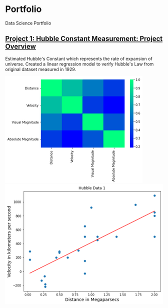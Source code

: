 # Portfolio
Data Science Portfolio

## [Project 1: Hubble Constant Measurement: Project Overview](https://github.com/PetrSmilek/Machine-Learning-Projects)

Estimated Hubble's Constant which represents the rate of expansion of universe. Created a linear regression model to verify Hubble's Law from original dataset measured in 1929.

![](/images/hubble_heatplot.png)
![](/images/hubble_slope.png)
